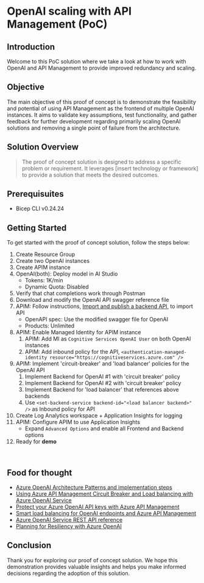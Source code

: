 # OpenAI scaling with API Management (PoC)

## Introduction

Welcome to this PoC solution where we take a look at how to work with OpenAI and API Management to provide improved redundancy and scaling.

## Objective

The main objective of this proof of concept is to demonstrate the feasibility and potential of using API Management as the frontend of multiple OpenAI instances. It aims to validate key assumptions, test functionality, and gather feedback for further development regarding primarily scaling OpenAI solutions and removing a single point of failure from the architecture.

## Solution Overview

> The proof of concept solution is designed to address a specific problem or requirement. It leverages [insert technology or framework] to provide a solution that meets the desired outcomes.

## Prerequisuites
- Bicep CLI v0.24.24
<!-- - [.NET v8](https://dotnet.microsoft.com/en-us/download/dotnet/8.0) -->

## Getting Started

To get started with the proof of concept solution, follow the steps below:

1. Create Resource Group
1. Create two OpenAI instances
1. Create APIM instance
1. OpenAI(both): Deploy model in AI Studio
    - Tokens: 1K/min
    - Dynamic Quota: Disabled
1. Verify that chat completions work through Postman
1. Download and modify the OpenAI API swagger reference file
1. APIM: Follow instructions, [Import and publish a backend API](https://learn.microsoft.com/en-us/azure/api-management/import-and-publish#import-and-publish-a-backend-api), to import API
    - OpenAPI spec: Use the modified swagger file for OpenAI
    - Products: Unlimited
1. APIM: Enable Managed Identity for APIM instance
    1. APIM: Add MI as ```Cognitive Services OpenAI User``` on both OpenAI instances
    1. APIM: Add inbound policy for the API, ```<authentication-managed-identity resource="https://cognitiveservices.azure.com" />```
1. APIM: Implement 'circuit-breaker' and 'load balancer' policies for the OpenAI API 
    1. Implement Backend for OpenAI #1 with 'circuit breaker' policy
    1. Implement Backend for OpenAI #2 with 'circuit breaker' policy
    1. Implement Backend for 'load balancer' that references above backends
    1. Use ```<set-backend-service backend-id="<load balancer backend>" />``` as Inbound policy for API
1. Create Log Analytics workspace + Application Insights for logging
1. APIM: Configure APIM to use Application Insights
    - Expand ```Advanced Options``` and enable all Frontend and Backend options
1. Ready for **demo**

&nbsp;

## Food for thought

- [Azure OpenAI Architecture Patterns and implementation steps](https://techcommunity.microsoft.com/t5/ai-azure-ai-services-blog/azure-openai-architecture-patterns-and-implementation-steps/ba-p/3979934)
- [Using Azure API Management Circuit Breaker and Load balancing with Azure OpenAI Service](https://techcommunity.microsoft.com/t5/fasttrack-for-azure/using-azure-api-management-circuit-breaker-and-load-balancing/ba-p/4041003)
- [Protect your Azure OpenAI API keys with Azure API Management](https://learn.microsoft.com/en-us/semantic-kernel/deploy/use-ai-apis-with-api-management)
- [Smart load balancing for OpenAI endpoints and Azure API Management](https://techcommunity.microsoft.com/t5/fasttrack-for-azure/smart-load-balancing-for-openai-endpoints-and-azure-api/ba-p/3991616)
- [Azure OpenAI Service REST API reference](https://learn.microsoft.com/en-us/azure/ai-services/openai/reference)
- [Planning for Resiliency with Azure OpenAI](https://techcommunity.microsoft.com/t5/healthcare-and-life-sciences/planning-for-resiliency-with-azure-openai/ba-p/4050673)

## Conclusion

Thank you for exploring our proof of concept solution. We hope this demonstration provides valuable insights and helps you make informed decisions regarding the adoption of this solution.
